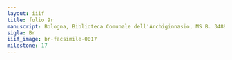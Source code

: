 ```yaml
---
layout: iiif
title: folio 9r
manuscript: Bologna, Biblioteca Comunale dell'Archiginnasio, MS B. 3489
sigla: Br
iiif_image: br-facsimile-0017
milestone: 17
---
```


